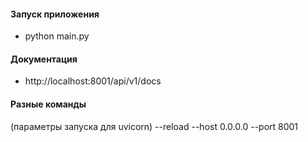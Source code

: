#### Запуск приложения
- python main.py

#### Документация 
- http://localhost:8001/api/v1/docs

#### Разные команды

(параметры запуска для uvicorn)
--reload --host 0.0.0.0 --port 8001

